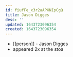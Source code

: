 ```yaml
---
id: fiufFe_x3r2aAPXNIpCgQ
title: Jason Digges
desc: ''
updated: 1643723096354
created: 1643723096354
---
```



- [[person]] - Jason Digges
- appeared 2x at the stoa
